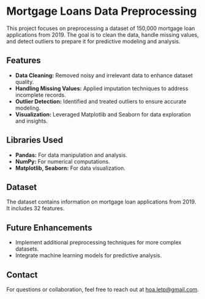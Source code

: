 # Mortgage Loans Data Preprocessing  

This project focuses on preprocessing a dataset of 150,000 mortgage loan applications from 2019. The goal is to clean the data, handle missing values, and detect outliers to prepare it for predictive modeling and analysis.  

## Features  
- **Data Cleaning:** Removed noisy and irrelevant data to enhance dataset quality.  
- **Handling Missing Values:** Applied imputation techniques to address incomplete records.  
- **Outlier Detection:** Identified and treated outliers to ensure accurate modeling.  
- **Visualization:** Leveraged Matplotlib and Seaborn for data exploration and insights.  

## Libraries Used  
- **Pandas:** For data manipulation and analysis.  
- **NumPy:** For numerical computations.  
- **Matplotlib, Seaborn:** For data visualization.  

## Dataset  
The dataset contains information on mortgage loan applications from 2019. It includes 32 features.

## Future Enhancements  
- Implement additional preprocessing techniques for more complex datasets.  
- Integrate machine learning models for predictive analysis.  

## Contact  
For questions or collaboration, feel free to reach out at [hoa.letp@gmail.com](mailto:hoa.letp@gmail.com).  